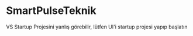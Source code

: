# SmartPulseTeknik

VS Startup Projesini yanlış görebilir, lütfen UI'i startup projesi yapıp başlatın
